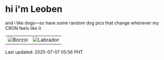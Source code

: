 # hi i'm Leoben

and i like dogs—so have some random dog pics that change whenever my CRON feels like it

|  |  |
|--------|----------|
| ![Borzoi](https://random-dog-vercel.vercel.app/api/random-borzoi?v=1751838977) | ![Labrador](https://random-dog-vercel.vercel.app/api/random-labrador?v=1751838977) |

Last updated: 2025-07-07 05:56 PHT
